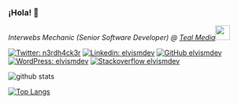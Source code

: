 
### ¡Hola! 👋

<p><em>Interwebs Mechanic (Senior Software Developer) @ <a href="https://tealmedia.com">Teal Media</a><img src="https://media.giphy.com/media/WUlplcMpOCEmTGBtBW/giphy.gif" width="30"></em></p>

[![Twitter: n3rdh4ck3r](https://img.shields.io/twitter/follow/n3rdh4ck3r?style=social)](https://twitter.com/n3rdh4ck3r)
[![Linkedin: elvismdev](https://img.shields.io/badge/-elvismdev-blue?style=flat-square&logo=Linkedin&logoColor=white&link=https://www.linkedin.com/in/elvismdev/)](https://www.linkedin.com/in/elvismdev/)
[![GitHub elvismdev](https://img.shields.io/github/followers/elvismdev?label=follow&style=social)](https://github.com/elvismdev)
[![WordPress: elvismdev](https://img.shields.io/badge/-elvismdev-blue?style=flat-square&logo=WordPress&logoColor=white&link=https://profiles.wordpress.org/elvismdev/)](https://profiles.wordpress.org/elvismdev/)
[![Stackoverflow elvismdev](https://img.shields.io/stackexchange/stackoverflow/r/2209086)](https://stackoverflow.com/users/2209086/elvismdev)


![github stats](https://github-readme-stats.vercel.app/api?username=elvismdev&count_private=true)


[![Top Langs](https://github-readme-stats.vercel.app/api/top-langs/?username=elvismdev&layout=compact&hide=css,procfile,apacheconf&langs_count=10)](https://github.com/elvismdev)
